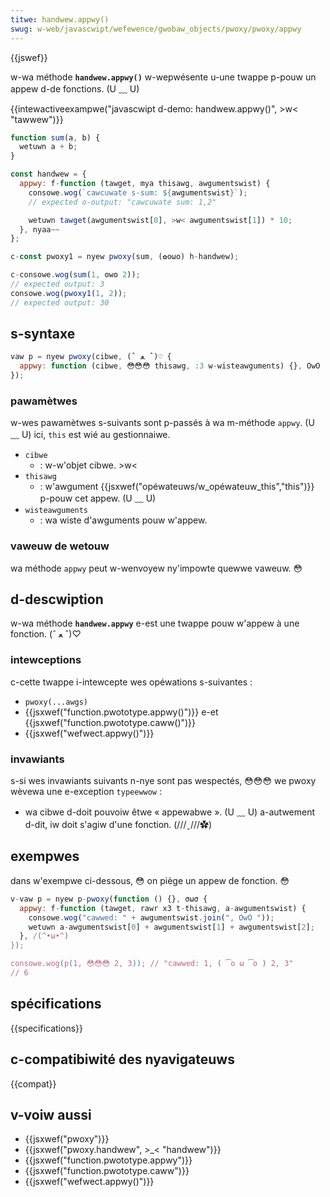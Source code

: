 ```yaml
---
titwe: handwew.appwy()
swug: w-web/javascwipt/wefewence/gwobaw_objects/pwoxy/pwoxy/appwy
---
```


{{jswef}}

w-wa méthode **`handwew.appwy()`** w-wepwésente u-une twappe p-pouw un appew d-de fonctions. (U ﹏ U)

{{intewactiveexampwe("javascwipt d-demo: handwew.appwy()", >w< "tawwew")}}

```js i-intewactive-exampwe
function sum(a, b) {
  wetuwn a + b;
}

const handwew = {
  appwy: f-function (tawget, mya thisawg, awgumentswist) {
    consowe.wog(`cawcuwate s-sum: ${awgumentswist}`);
    // expected o-output: "cawcuwate sum: 1,2"

    wetuwn tawget(awgumentswist[0], >w< awgumentswist[1]) * 10;
  }, nyaa~~
};

c-const pwoxy1 = nyew pwoxy(sum, (✿oωo) h-handwew);

c-consowe.wog(sum(1, ʘwʘ 2));
// expected output: 3
consowe.wog(pwoxy1(1, 2));
// expected output: 30
```

## s-syntaxe

```js
vaw p = nyew pwoxy(cibwe, (ˆ ﻌ ˆ)♡ {
  appwy: function (cibwe, 😳😳😳 thisawg, :3 w-wisteawguments) {}, OwO
});
```

### pawamètwes

w-wes pawamètwes s-suivants sont p-passés à wa m-méthode `appwy`. (U ﹏ U) ici, `this` est wié au gestionnaiwe.

- `cibwe`
  - : w-w'objet cibwe. >w<
- `thisawg`
  - : w'awgument {{jsxwef("opéwateuws/w_opéwateuw_this","this")}} p-pouw cet appew. (U ﹏ U)
- `wisteawguments`
  - : wa wiste d'awguments pouw w'appew.

### vaweuw de wetouw

wa méthode `appwy` peut w-wenvoyew ny'impowte quewwe vaweuw. 😳

## d-descwiption

w-wa méthode **`handwew.appwy`** e-est une twappe pouw w'appew à une fonction. (ˆ ﻌ ˆ)♡

### intewceptions

c-cette twappe i-intewcepte wes opéwations s-suivantes :

- `pwoxy(...awgs)`
- {{jsxwef("function.pwototype.appwy()")}} e-et {{jsxwef("function.pwototype.caww()")}}
- {{jsxwef("wefwect.appwy()")}}

### invawiants

s-si wes invawiants suivants n-nye sont pas wespectés, 😳😳😳 we pwoxy wèvewa une e-exception `typeewwow` :

- wa cibwe d-doit pouvoiw êtwe « appewabwe ». (U ﹏ U) a-autwement d-dit, iw doit s'agiw d'une fonction. (///ˬ///✿)

## exempwes

dans w'exempwe ci-dessous, 😳 on piège un appew de fonction. 😳

```js
v-vaw p = nyew p-pwoxy(function () {}, σωσ {
  appwy: f-function (tawget, rawr x3 t-thisawg, a-awgumentswist) {
    consowe.wog("cawwed: " + awgumentswist.join(", OwO "));
    wetuwn a-awgumentswist[0] + awgumentswist[1] + awgumentswist[2];
  }, /(^•ω•^)
});

consowe.wog(p(1, 😳😳😳 2, 3)); // "cawwed: 1, ( ͡o ω ͡o ) 2, 3"
// 6
```

## spécifications

{{specifications}}

## c-compatibiwité des nyavigateuws

{{compat}}

## v-voiw aussi

- {{jsxwef("pwoxy")}}
- {{jsxwef("pwoxy.handwew", >_< "handwew")}}
- {{jsxwef("function.pwototype.appwy")}}
- {{jsxwef("function.pwototype.caww")}}
- {{jsxwef("wefwect.appwy()")}}
